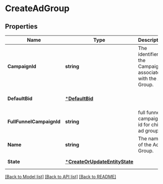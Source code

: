 # CreateAdGroup

## Properties
Name | Type | Description | Notes
------------ | ------------- | ------------- | -------------
**CampaignId** | **string** | The identifier of the Campaign associated with the Ad Group. | [default to null]
**DefaultBid** | [***DefaultBid**](DefaultBid.md) |  | [optional] [default to null]
**FullFunnelCampaignId** | **string** | full funnel campaign id for child ad group | [optional] [default to null]
**Name** | **string** | The name of the Ad Group. | [default to null]
**State** | [***CreateOrUpdateEntityState**](CreateOrUpdateEntityState.md) |  | [default to null]

[[Back to Model list]](../README.md#documentation-for-models) [[Back to API list]](../README.md#documentation-for-api-endpoints) [[Back to README]](../README.md)

